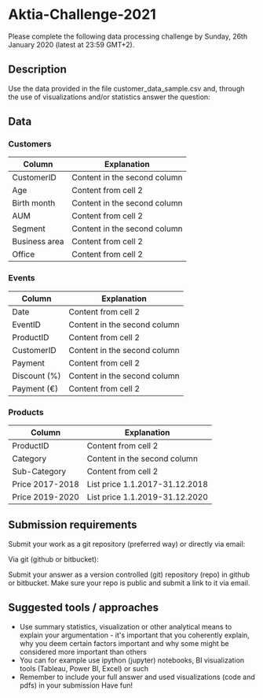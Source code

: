 # Aktia-Challenge-2021

Please complete the following data processing challenge by Sunday, 26th January 2020 (latest at 23:59 GMT+2).

## Description
Use the data provided in the file customer_data_sample.csv and, through the use of visualizations and/or statistics answer the question:

## Data

### Customers
Column | Explanation
------------ | -------------
CustomerID | Content in the second column
Age | Content from cell 2
Birth month | Content in the second column
AUM | Content from cell 2
Segment | Content in the second column
Business area | Content from cell 2
Office | Content from cell 2

### Events
Column | Explanation
------------ | -------------
Date | Content from cell 2
EventID | Content in the second column
ProductID | Content from cell 2
CustomerID | Content in the second column
Payment | Content from cell 2
Discount (%) | Content in the second column
Payment (€) | Content from cell 2

### Products
Column | Explanation
------------ | -------------
ProductID | Content from cell 2
Category | Content in the second column
Sub-Category | Content from cell 2
Price 2017-2018 | List price 1.1.2017-31.12.2018
Price 2019-2020 | List price 1.1.2019-31.12.2020

## Submission requirements
Submit your work as a git repository (preferred way) or directly via email:

Via git (github or bitbucket):

Submit your answer as a version controlled (git) repository (repo) in github or bitbucket. Make sure your repo is public and submit a link to it via email.

## Suggested tools / approaches

* Use summary statistics, visualization or other analytical means to explain your argumentation - it's important that you coherently explain, why you deem certain factors important and why some might be considered more important than others
* You can for example use ipython (jupyter) notebooks, BI visualization tools (Tableau, Power BI, Excel) or such
* Remember to include your full answer and used visualizations (code and pdfs) in your submission
Have fun!
